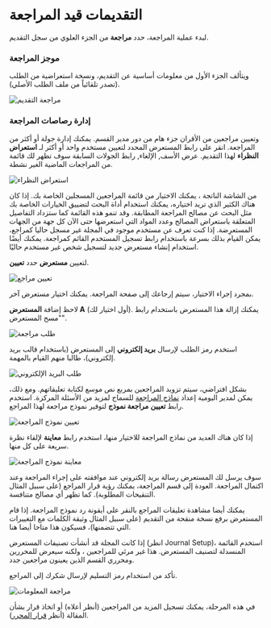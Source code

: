 # التقديمات قيد المراجعة

لبدء عملية المراجعة، حدد **مراجعة** من الجزء العلوي من سجل التقديم.





### موجز المراجعة







ويتألف الجزء الأول من معلومات أساسية عن التقديم، ونسخة استعراضية من الطلب (تصدر تلقائياً من ملف الطلب الأصلي).

![مراجعة التقديم](images/chapter8/section_5rev.png)




### إدارة رصاصات المراجعة






وتعيين مراجعين من الأقران جزء هام من دور مدير القسم. يمكنك إدارة جولة أو أكثر من المراجعة. انقر على رابط المستعرض المحدد لتعيين مستخدم واحد أو أكثر لـ **استعراض النظراء** لهذا التقديم. عرض الأسف, الإلغاء, رابط الجولات السابقة سوف تظهر لك قائمة من المراجعات الماضية الغير نشطة.

![استعراض النظراء](images/chapter8/section_6.png)



من الشاشة الناتجة ، يمكنك الاختيار من قائمة المراجعين المسجلين الخاصة بك. إذا كان هناك الكثير الذي تريد اختياره، يمكنك استخدام أداة البحث لتضييق الخيارات الخاصة بك مثل البحث عن مصالح المراجعة المطابقة. وقد تنمو هذه القائمة كما ستزداد التفاصيل المتعلقة باستعراض المصالح وعدد المواد التي استعرضها حتى الآن كل جهة من الجهات المستعرِضة. إذا كنت تعرف عن مستخدم موجود في المجلة غير مسجل حاليا كمراجع، يمكن القيام بذلك بسرعة باستخدام رابط تسجيل المستخدم القائم كمراجعة. يمكنك أيضًا استخدام إنشاء مستعرض جديد لتسجيل شخص غير مستخدم حاليًا.

لتعيين **مستعرض** حدد **تعيين**.

![تعيين مراجع](images/chapter8/section_7.png)



بمجرد إجراء الاختيار، سيتم إرجاعك إلى صفحة المراجعة. يمكنك اختيار مستعرض آخر.

لاحظ إضافة **المستعرض A** (أول اختيار لك). يمكنك إزالة هذا المستعرض باستخدام رابط "مسح المستعرض".


![طلب مراجعة](images/chapter8/section_8.png)


استخدم رمز الطلب لإرسال **بريد إلكتروني** إلى المستعرض (باستخدام قالب بريد إلكتروني)، طالبا منهم القيام بالمهمة.


![طلب البريد الإلكتروني](images/chapter8/section_9.png)


بشكل افتراضي، سيتم تزويد المراجعين بمربع نص موسع لكتابة تعليقاتهم. ومع ذلك، يمكن لمدير اليومية إعداد [نماذج المراجعة](https://docs.pkp.sfu.ca/learning-ojs-2/en/review_forms) للسماح لمزيد من الأسئلة المركزة. استخدم رابط **تعيين** **مراجعة نموذج** لتوفير نموذج مراجعة لهذا المراجع.


![تعيين نموذج المراجعة](images/chapter8/section_10.png)

إذا كان هناك العديد من نماذج المراجعة للاختيار منها، استخدم رابط **معاينة** لإلقاء نظرة سريعة على كل منها.


![معاينة نموذج المراجعة](images/chapter8/section_11.png)



سوف يرسل لك المستعرض رسالة بريد إلكتروني عند موافقته على إجراء المراجعة وعند اكتمال المراجعة. العودة إلى قسم المراجعة، يمكنك رؤية قرار المراجع (على سبيل المثال التنقيحات المطلوبة). كما تظهر أي مصالح متنافسة.

يمكنك أيضا مشاهدة تعليقات المراجع بالنقر على أيقونة رد نموذج المراجعة. إذا قام المستعرض برفع نسخة منقحة من التقديم (على سبيل المثال وثيقة الكلمات مع التغييرات التي تتضمنها)، فسيكون هذا متاحا أيضا هنا.

إذا كانت المجلة قد أنشأت تصنيفات المستعرض (انظر Journal Setup)، استخدم القائمة المنسدلة لتصنيف المستعرض. هذا غير مرئي للمراجعين ، ولكنه سيعرض للمحررين ومحرري القسم الذين يعينون مراجعين جدد.

تأكد من استخدام رمز التسليم لإرسال شكرك إلى المراجع.


![مراجعة المعلومات](images/chapter8/section_12.png)

في هذه المرحلة، يمكنك تسجيل المزيد من المراجعين (أنظر أعلاه) أو اتخاذ قرار بشأن المقالة (أنظر [قرار المحرر](https://docs.pkp.sfu.ca/learning-ojs-2/en/editor_decision)).

